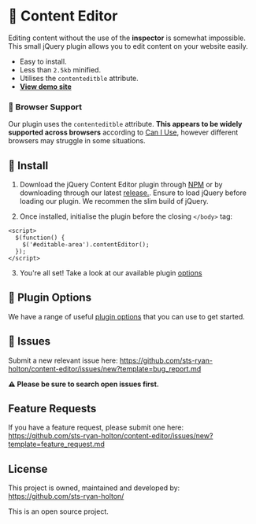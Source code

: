 # :pencil: Content Editor

Editing content without the use of the **inspector** is somewhat impossible. This small jQuery plugin allows you to edit content on your website easily.

- Easy to install.
- Less than `2.5kb` minified.
- Utilises the `contenteditble` attribute.
- **[View demo site](https://sts-ryan-holton.github.io/content-editor/)**

### :rotating_light: Browser Support

Our plugin uses the `contenteditble` attribute. **This appears to be widely supported across browsers** according to [Can I Use](https://caniuse.com/#feat=contenteditable), however different browsers may struggle in some situations.

## :wrench: Install

1. Download the jQuery Content Editor plugin through [NPM](https://www.npmjs.com/) or by downloading through our latest [release.](https://github.com/sts-ryan-holton/content-editor/releases). Ensure to load jQuery before loading our plugin. We recommen the slim build of jQuery.

2. Once installed, initialise the plugin before the closing `</body>` tag:

```
<script>
  $(function() {
    $('#editable-area').contentEditor();
  });
</script>
```

3. You're all set! Take a look at our available plugin [options](https://sts-ryan-holton.github.io/content-editor/#options)

## :rocket: Plugin Options

We have a range of useful [plugin options](https://sts-ryan-holton.github.io/content-editor/#options) that you can use to get started.

## :wrench: Issues

Submit a new relevant issue here: https://github.com/sts-ryan-holton/content-editor/issues/new?template=bug_report.md

**:warning: Please be sure to search open issues first.**

## Feature Requests

If you have a feature request, please submit one here: https://github.com/sts-ryan-holton/content-editor/issues/new?template=feature_request.md

## License

This project is owned, maintained and developed by: https://github.com/sts-ryan-holton/

This is an open source project.
